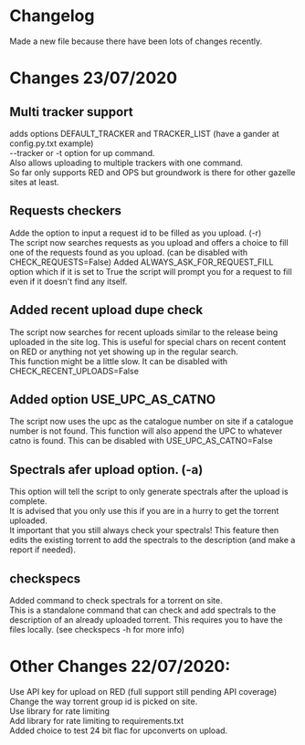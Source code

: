 # Changelog

Made a new file because there have been lots of changes recently.
   
# Changes 23/07/2020

## Multi tracker support
adds options DEFAULT_TRACKER and TRACKER_LIST (have a gander at config.py.txt example)  
--tracker or -t option for up command.   
Also allows uploading to multiple trackers with one command.  
So far only supports RED and OPS but groundwork is there for other gazelle sites at least.  


## Requests checkers
Adde the option to input a request id to be filled as you upload. (-r)  
The script now searches requests as you upload and offers a choice to fill one of the requests found as you upload. (can be disabled with CHECK_REQUESTS=False)
Added ALWAYS_ASK_FOR_REQUEST_FILL option which if it is set to True the script will prompt you for a request to fill even if it doesn't find any itself. 

## Added recent upload dupe check
The script now searches for recent uploads similar to the release being uploaded in the site log.
This is useful for special chars on recent content on RED or anything not yet showing up in the regular search.  
This function might be a little slow. It can be disabled with CHECK_RECENT_UPLOADS=False  

## Added option USE_UPC_AS_CATNO
The script now uses the upc as the catalogue number on site if a catalogue number is not found.
This function will also append the UPC to whatever catno is found.
This can be disabled with USE_UPC_AS_CATNO=False

## Spectrals afer upload option. (-a)
This option will tell the script to only generate spectrals after the upload is complete.   
It is advised that you only use this if you are in a hurry to get the torrent uploaded.  
It important that you still always check your spectrals!
This feature then edits the existing torrent to add the spectrals to the description (and make a report if needed).


## checkspecs
Added command to check spectrals for a torrent on site.  
This is a standalone command that can check and add spectrals to the description of an already uploaded torrent. This requires you to have the files locally.
(see checkspecs -h for more info)  

# Other Changes 22/07/2020:
Use API key for upload on RED (full support still pending API coverage)  
Change the way torrent group id is picked on site.  
Use library for rate limiting  
Add library for rate limiting to requirements.txt  
Added choice to test 24 bit flac for upconverts on upload.  


